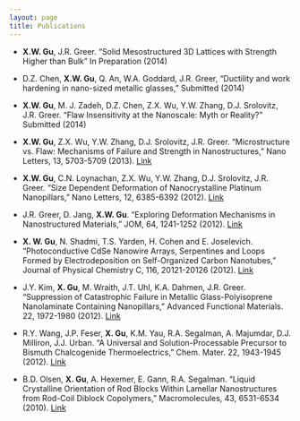 ```yaml
---
layout: page
title: Publications
---
```


* **X.W. Gu**, J.R. Greer. “Solid Mesostructured 3D Lattices with Strength Higher than Bulk” In Preparation (2014)

* D.Z. Chen, **X.W. Gu**, Q. An, W.A. Goddard, J.R. Greer, “Ductility and work hardening in nano-sized metallic glasses,” Submitted (2014)

* **X.W. Gu**, M. J. Zadeh, D.Z. Chen, Z.X. Wu, Y.W. Zhang, D.J. Srolovitz, J.R. Greer. “Flaw Insensitivity at the Nanoscale: Myth or Reality?” Submitted (2014)

* **X.W. Gu**, Z.X. Wu, Y.W. Zhang, D.J. Srolovitz, J.R. Greer. “Microstructure vs. Flaw: Mechanisms of Failure and Strength in Nanostructures,” Nano Letters, 13, 5703-5709 (2013). [Link](http://pubs.acs.org/doi/abs/10.1021/nl403453h)

* **X.W. Gu**, C.N. Loynachan, Z.X. Wu, Y.W. Zhang, D.J. Srolovitz, J.R. Greer. “Size Dependent Deformation of Nanocrystalline Platinum Nanopillars,” Nano Letters, 12, 6385-6392 (2012). [Link](http://pubs.acs.org/doi/abs/10.1021/nl3036993)

* J.R. Greer, D. Jang, **X.W. Gu**. “Exploring Deformation Mechanisms in Nanostructured Materials,” JOM, 64, 1241-1252 (2012). [Link](http://link.springer.com/article/10.1007%2Fs11837-012-0438-6)

* **X. W. Gu**, N. Shadmi, T.S. Yarden, H. Cohen and E. Joselevich. “Photoconductive CdSe Nanowire Arrays, Serpentines and Loops Formed by Electrodeposition on Self-Organized Carbon Nanotubes,” Journal of Physical Chemistry C, 116, 20121-20126 (2012). [Link](http://pubs.acs.org/doi/abs/10.1021/jp306804y)

* J.Y. Kim, **X. Gu**, M. Wraith, J.T. Uhl, K.A. Dahmen, J.R. Greer. “Suppression of Catastrophic Failure in Metallic Glass-Polyisoprene Nanolaminate Containing Nanopillars,” Advanced Functional Materials. 22, 1972-1980 (2012). [Link](http://onlinelibrary.wiley.com/doi/10.1002/adfm.201103050/abstract)

* R.Y. Wang, J.P. Feser, **X. Gu**, K.M. Yau, R.A. Segalman, A. Majumdar, D.J. Milliron, J.J. Urban. “A Universal and Solution-Processable Precursor to Bismuth Chalcogenide Thermoelectrics,” Chem. Mater. 22, 1943-1945 (2012). [Link](http://pubs.acs.org/doi/abs/10.1021/cm903769q)

* B.D. Olsen, **X. Gu**, A. Hexemer, E. Gann, R.A. Segalman. “Liquid Crystalline Orientation of Rod Blocks Within Lamellar Nanostructures from Rod-Coil Diblock Copolymers,” Macromolecules, 43, 6531-6534 (2010). [Link](http://pubs.acs.org/doi/abs/10.1021/ma101056r)
